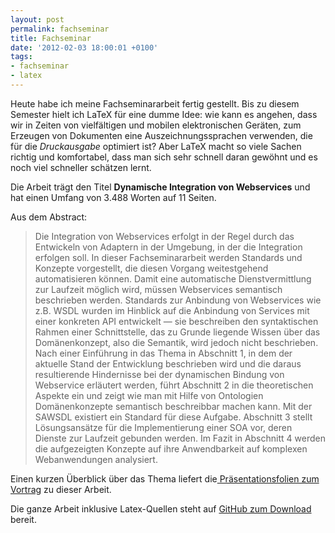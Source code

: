```yaml
---
layout: post
permalink: fachseminar
title: Fachseminar
date: '2012-02-03 18:00:01 +0100'
tags:
- fachseminar
- latex
---
```

<p>Heute habe ich meine Fachseminararbeit fertig gestellt. Bis zu diesem Semester hielt ich LaTeX für eine dumme Idee: wie kann es angehen, dass wir in Zeiten von vielfältigen und mobilen elektronischen Geräten, zum Erzeugen von Dokumenten eine Auszeichnungssprachen verwenden, die für die <em>Druckausgabe</em> optimiert ist? Aber LaTeX macht so viele Sachen richtig und komfortabel, dass man sich sehr schnell daran gewöhnt und es noch viel schneller schätzen lernt.</p>
<p>Die Arbeit trägt den Titel <strong>Dynamische Integration von Webservices</strong> und hat einen Umfang von 3.488 Worten auf 11 Seiten.</p>
<p>Aus dem Abstract:</p>
<blockquote><p>Die Integration von Webservices erfolgt in der Regel durch das Entwickeln von Adaptern in der Umgebung, in der die Integration erfolgen soll. In dieser Fachseminararbeit werden Standards und Konzepte vorgestellt, die diesen Vorgang weitestgehend automatisieren können. Damit eine automatische Dienstvermittlung zur Laufzeit möglich wird, müssen Webservices semantisch beschrieben werden. Standards zur Anbindung von Webservices wie z.B. WSDL wurden im Hinblick auf die Anbindung von Services mit einer konkreten API entwickelt — sie beschreiben den syntaktischen Rahmen einer Schnittstelle, das zu Grunde liegende Wissen über das Domänenkonzept, also die Semantik, wird jedoch nicht beschrieben. Nach einer Einführung in das Thema in Abschnitt 1, in dem der aktuelle Stand der Entwicklung beschrieben wird und die daraus resultierende Hindernisse bei der dynamischen Bindung von Webservice erläutert werden, führt Abschnitt 2 in die theoretischen Aspekte ein und zeigt wie man mit Hilfe von Ontologien Domänenkonzepte semantisch beschreibbar machen kann. Mit der SAWSDL existiert ein Standard für diese Aufgabe. Abschnitt 3 stellt Lösungsansätze für die Implementierung einer SOA vor, deren Dienste zur Laufzeit gebunden werden. Im Fazit in Abschnitt 4 werden die aufgezeigten Konzepte auf ihre Anwendbarkeit auf komplexen Webanwendungen analysiert.</p></blockquote>
<p>Einen kurzen Überblick über das Thema liefert die<a href="/vortrag-fachseminar"> Präsentationsfolien zum Vortrag</a> zu dieser Arbeit.</p>
<p>Die ganze Arbeit inklusive Latex-Quellen steht auf <a href="https://github.com/tacker/fachseminar">GitHub zum Download</a> bereit.</p>
<p>&nbsp;</p>
